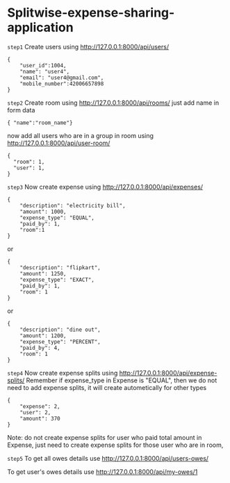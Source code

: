 ﻿# Splitwise-expense-sharing-application


`step1`
Create users using http://127.0.0.1:8000/api/users/ 
```
{
    "user_id":1004,
    "name": "user4",
    "email": "user4@gmail.com",
    "mobile_number":42006657898
}
```
`step2`
Create room  using http://127.0.0.1:8000/api/rooms/
just add name in form data
```
{ "name":"room_name"}
```

now add all users who are in a group in room using http://127.0.0.1:8000/api/user-room/
```
{
  "room": 1,
  "user": 1,
}
```
`step3`
Now create expense using http://127.0.0.1:8000/api/expenses/
```
{
    "description": "electricity bill",
    "amount": 1000,
    "expense_type": "EQUAL",
    "paid_by": 1,
    "room":1
}
```
or

```
{
    "description": "flipkart",
    "amount": 1250,
    "expense_type": "EXACT",
    "paid_by": 1,
    "room": 1
}
```
or 
```
{
    "description": "dine out",
    "amount": 1200,
    "expense_type": "PERCENT",
    "paid_by": 4,
    "room": 1
}
```

`step4`
Now create expense splits using http://127.0.0.1:8000/api/expense-splits/
Remember if expense_type in Expense is  "EQUAL", then we do not need to add expense splits, it will create autometically 
for other types
```
{
    "expense": 2, 
    "user": 2, 
    "amount": 370
}
```
Note: do not create expense splits for user who paid total amount in Expense, just need to create expense splits for those user who are in room, 

`step5`
To get all owes details use http://127.0.0.1:8000/api/users-owes/

To get user's owes details use http://127.0.0.1:8000/api/my-owes/1

